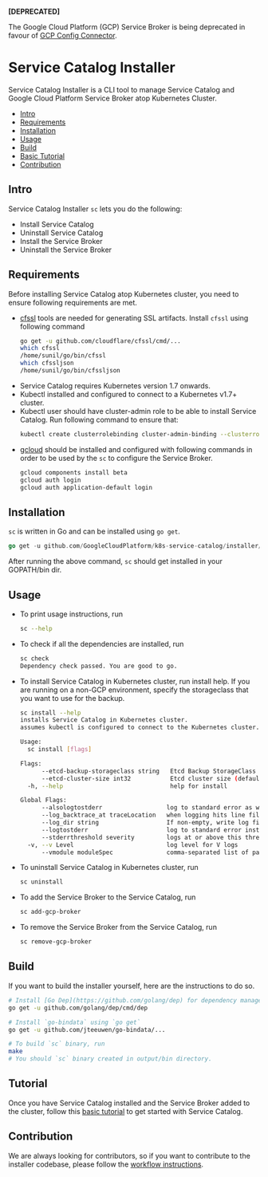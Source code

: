 **\[DEPRECATED\]**

The Google Cloud Platform (GCP) Service Broker is being deprecated in favour of [GCP Config Connector](https://github.com/GoogleCloudPlatform/k8s-config-connector).

# Service Catalog Installer

Service Catalog Installer is a CLI tool to manage Service Catalog and Google
Cloud Platform Service Broker atop Kubernetes Cluster.

- [Intro](#intro)
- [Requirements](#requirements)
- [Installation](#installation)
- [Usage](#usage)
- [Build](#build)
- [Basic Tutorial](#tutorial)
- [Contribution](#contribution)

## Intro

Service Catalog Installer `sc` lets you do the following:

- Install Service Catalog
- Uninstall Service Catalog
- Install the Service Broker
- Uninstall the Service Broker

## Requirements

Before installing Service Catalog atop Kubernetes cluster, you need to ensure following requirements are met.

- [cfssl](https://github.com/cloudflare/cfssl) tools are needed for generating SSL artifacts. Install `cfssl` using following command
  ```bash
  go get -u github.com/cloudflare/cfssl/cmd/...
  which cfssl
  /home/sunil/go/bin/cfssl
  which cfssljson
  /home/sunil/go/bin/cfssljson
  ```
- Service Catalog requires Kubernetes version 1.7 onwards.
- Kubectl installed and configured to connect to a Kubernetes v1.7+ cluster.
- Kubectl user should have cluster-admin role to be able to install Service Catalog. Run following command to ensure that:
  ```bash
  kubectl create clusterrolebinding cluster-admin-binding --clusterrole=cluster-admin --user=<user-name>
  ```
- [gcloud](https://cloud.google.com/sdk/) should be installed and configured with following
   commands in order to be used by the `sc` to configure the Service Broker.
  ```bash
  gcloud components install beta
  gcloud auth login
  gcloud auth application-default login
  ```

## Installation

`sc` is written in Go and can be installed using `go get`.

```Go
go get -u github.com/GoogleCloudPlatform/k8s-service-catalog/installer/cmd/sc
```

After running the above command, `sc` should get installed in your GOPATH/bin dir.

## Usage

- To print usage instructions, run
  ```bash
  sc --help
  ```
- To check if all the dependencies are installed, run
  ```bash
  sc check
  Dependency check passed. You are good to go.
  ```
- To install Service Catalog in Kubernetes cluster, run install help. If you are running on a non-GCP environment, specify the storageclass that you want to use for the backup.
  ```bash
  sc install --help
  installs Service Catalog in Kubernetes cluster.
  assumes kubectl is configured to connect to the Kubernetes cluster.

  Usage:
    sc install [flags]

  Flags:
        --etcd-backup-storageclass string   Etcd Backup StorageClass (default "standard")
        --etcd-cluster-size int32           Etcd cluster size (default 3)
    -h, --help                              help for install

  Global Flags:
        --alsologtostderr                  log to standard error as well as files
        --log_backtrace_at traceLocation   when logging hits line file:N, emit a stack trace (default :0)
        --log_dir string                   If non-empty, write log files in this directory
        --logtostderr                      log to standard error instead of files
        --stderrthreshold severity         logs at or above this threshold go to stderr (default 2)
    -v, --v Level                          log level for V logs
        --vmodule moduleSpec               comma-separated list of pattern=N settings for file-filtered logging
  ```

- To uninstall Service Catalog in Kubernetes cluster, run
  ```bash
  sc uninstall
  ```
- To add the Service Broker to the Service Catalog, run
  ```bash
  sc add-gcp-broker
  ```
- To remove the Service Broker from the Service Catalog, run
  ```bash
  sc remove-gcp-broker
  ```

## Build

If you want to build the installer yourself, here are the instructions to do so.

```bash
# Install [Go Dep](https://github.com/golang/dep) for dependency management using `go get`
go get -u github.com/golang/dep/cmd/dep

# Install `go-bindata` using `go get`
go get -u github.com/jteeuwen/go-bindata/...

# To build `sc` binary, run
make
# You should `sc` binary created in output/bin directory.
```

## Tutorial

Once you have Service Catalog installed and the Service Broker added to the cluster,
follow this [basic tutorial](/installer/service-catalog-pubsub-tutorial.md) to get started with Service Catalog.

## Contribution

We are always looking for contributors, so if you want to contribute to the installer codebase, please follow the [workflow instructions](/installer/github-workflow.md).
